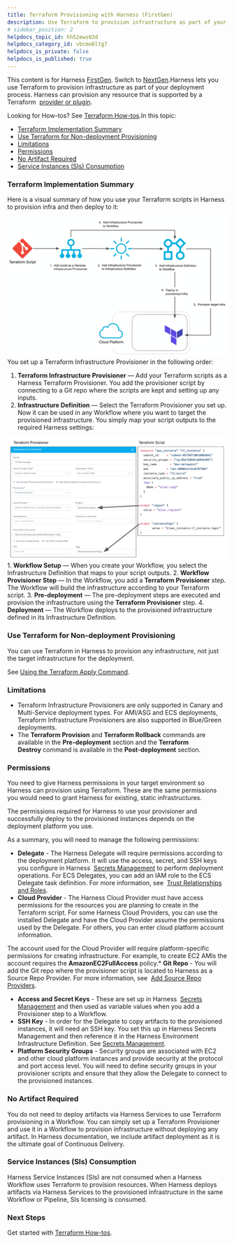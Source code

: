 ```yaml
---
title: Terraform Provisioning with Harness (FirstGen)
description: Use Terraform to provision infrastructure as part of your deployment process.
# sidebar_position: 2
helpdocs_topic_id: hh52ews03d
helpdocs_category_id: vbcmo6ltg7
helpdocs_is_private: false
helpdocs_is_published: true
---
```


This content is for Harness [FirstGen](/article/1fjmm4by22). Switch to [NextGen](/article/w6i5f7cpc9).Harness lets you use Terraform to provision infrastructure as part of your deployment process. Harness can provision any resource that is supported by a Terraform  [provider or plugin](https://www.terraform.io/docs/configuration/providers.html).

Looking for How-tos? See [Terraform How-tos](/article/9pvvgcdbjh-terrform-provisioner).In this topic:

* [Terraform Implementation Summary](#terraform_implementation_summary)
* [Use Terraform for Non-deployment Provisioning](#use_terraform_for_non_deployment_provisioning)
* [Limitations](#limitations)
* [Permissions](#permissions)
* [No Artifact Required](#no_artifact_required)
* [Service Instances (SIs) Consumption](#service_instances_s_is_consumption)

### Terraform Implementation Summary

Here is a visual summary of how you use your Terraform scripts in Harness to provision infra and then deploy to it:

![](./static/terraform-provisioning-with-harness-21.png)You set up a Terraform Infrastructure Provisioner in the following order:

1. **Terraform Infrastructure Provisioner** — Add your Terraform scripts as a Harness Terraform Provisioner. You add the provisioner script by connecting to a Git repo where the scripts are kept and setting up any inputs.
2. **​Infrastructure Definition** — Select the Terraform Provisioner you set up. Now it can be used in any Workflow where you want to target the provisioned infrastructure. You simply map your script outputs to the required Harness settings:

[![](./static/terraform-provisioning-with-harness-22.png)](./static/terraform-provisioning-with-harness-22.png)1. **Workflow Setup** — When you create your Workflow, you select the Infrastructure Definition that maps to your script outputs.
2. **Workflow Provisioner Step** — In the Workflow, you add a **Terraform Provisioner** step. The Workflow will build the infrastructure according to your Terraform script.
3. **Pre-deployment** — The pre-deployment steps are executed and provision the infrastructure using the **Terraform Provisioner** step.
4. **Deployment** — The Workflow deploys to the provisioned infrastructure defined in its Infrastructure Definition.

### Use Terraform for Non-deployment Provisioning

You can use Terraform in Harness to provision any infrastructure, not just the target infrastructure for the deployment.

See [Using the Terraform Apply Command](/article/jaxppd8w9j-using-the-terraform-apply-command).

### Limitations

* Terraform Infrastructure Provisioners are only supported in Canary and Multi-Service deployment types. For AMI/ASG and ECS deployments, Terraform Infrastructure Provisioners are also supported in Blue/Green deployments.
* The **Terraform Provision** and **Terraform Rollback** commands are available in the **Pre-deployment** section and the **Terraform Destroy** command is available in the **Post-deployment** section.

### Permissions

You need to give Harness permissions in your target environment so Harness can provision using Terraform. These are the same permissions you would need to grant Harness for existing, static infrastructures.

The permissions required for Harness to use your provisioner and successfully deploy to the provisioned instances depends on the deployment platform you use.

As a summary, you will need to manage the following permissions:

* **Delegate** - The Harness Delegate will require permissions according to the deployment platform. It will use the access, secret, and SSH keys you configure in Harness  [Secrets Management](https://docs.harness.io/article/au38zpufhr-secret-management) to perform deployment operations. For ECS Delegates, you can add an IAM role to the ECS Delegate task definition. For more information, see  [Trust Relationships and Roles](/article/wrm6hpyrjl-harness-ecs-delegate#trust_relationships_and_roles).
* **Cloud Provider** - The Harness Cloud Provider must have access permissions for the resources you are planning to create in the Terraform script. For some Harness Cloud Providers, you can use the installed Delegate and have the Cloud Provider assume the permissions used by the Delegate. For others, you can enter cloud platform account information.

The account used for the Cloud Provider will require platform-specific permissions for creating infrastructure. For example, to create EC2 AMIs the account requires the **AmazonEC2FullAccess** policy.* **Git Repo** - You will add the Git repo where the provisioner script is located to Harness as a Source Repo Provider. For more information, see  [Add Source Repo Providers](https://docs.harness.io/article/ay9hlwbgwa-add-source-repo-providers).
* **Access and Secret Keys** - These are set up in Harness  [Secrets Management](https://docs.harness.io/article/au38zpufhr-secret-management) and then used as variable values when you add a Provisioner step to a Workflow.
* **SSH Key** - In order for the Delegate to copy artifacts to the provisioned instances, it will need an SSH key. You set this up in Harness Secrets Management and then reference it in the Harness Environment Infrastructure Definition. See [Secrets Management](/article/au38zpufhr-secret-management).
* **Platform Security Groups** - Security groups are associated with EC2 and other cloud platform instances and provide security at the protocol and port access level. You will need to define security groups in your provisioner scripts and ensure that they allow the Delegate to connect to the provisioned instances.

### No Artifact Required

You do not need to deploy artifacts via Harness Services to use Terraform provisioning in a Workflow. You can simply set up a Terraform Provisioner and use it in a Workflow to provision infrastructure without deploying any artifact. In Harness documentation, we include artifact deployment as it is the ultimate goal of Continuous Delivery.

### Service Instances (SIs) Consumption

Harness Service Instances (SIs) are not consumed when a Harness Workflow uses Terraform to provision resources. When Harness deploys artifacts via Harness Services to the provisioned infrastructure in the same Workflow or Pipeline, SIs licensing is consumed.

### Next Steps

Get started with [Terraform How-tos](https://docs.harness.io/article/9pvvgcdbjh-terrform-provisioner).

